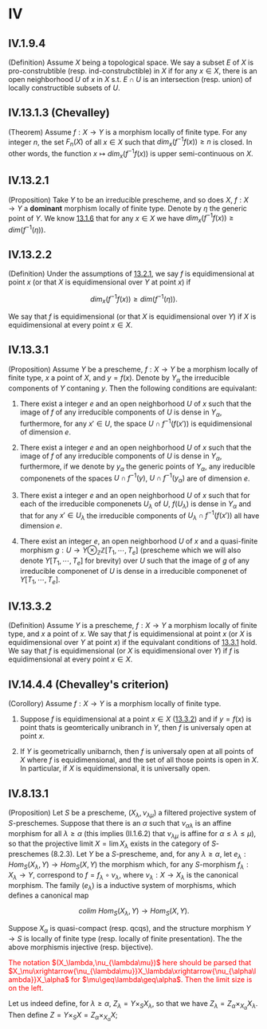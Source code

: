 # IV

## IV.1.9.4
(Definition) Assume $X$ being a topological space. We say a subset $E$ of $X$ is pro-construbtible (resp. ind-construbctible) in $X$ if for any $x\in X$, there is an open neighborhood $U$ of $x$ in $X$ s.t. $E\cap U$ is an intersection (resp. union) of locally constructible subsets of $U$.

## IV.13.1.3 (Chevalley)
(Theorem) Assume $f:X\rightarrow Y$ is a morphism locally of finite type. For any integer $n$, the set $F_n(X)$ of all $x\in X$ such that $dim_x(f^{-1}f(x))\geq n$ is closed. In other words, the function $x\mapsto dim_x(f^{-1}f(x))$ is upper semi-continuous on $X$.

## IV.13.2.1
(Proposition) Take $Y$ to be an irreducible prescheme, and so does $X$, $f:X\rightarrow Y$ a **dominant** morphism locally of finite type. Denote by $\eta$ the generic point of $Y$. We know [13.1.6](#IV.13.1.6) that for any $x\in X$ we have $dim_x(f^{-1}f(x))\geq dim(f^{-1}(\eta))$.

## IV.13.2.2
(Definition) Under the assumptions of [13.2.1](#IV.13.2.1), we say $f$ is equidimensional at point $x$ (or that $X$ is equidimensional over $Y$ at point $x$) if 

$$ dim_x(f^{-1}f(x))\geq dim(f^{-1}(\eta)). $$

We say that $f$ is equidimensional (or that $X$ is equidimensional over $Y$) if $X$ is equidimensional at every point $x\in X$.

## IV.13.3.1
(Proposition) Assume $Y$ be a prescheme, $f:X\rightarrow Y$ be a morphism locally of finite type, $x$ a point of $X$, and $y=f(x)$. Denote by $Y_\alpha$ the irreducible components of $Y$ contaning $y$. Then the following conditions are equivalant:

1. There exist a integer $e$ and an open neighborhood $U$ of $x$ such that the image of $f$ of any irreducible components of $U$ is dense in $Y_\alpha$, furthermore, for any $x'\in U$, the space $U\cap f^{-1}(f(x'))$ is equidimensional of dimension $e$. 

2. There exist a integer $e$ and an open neighborhood $U$ of $x$ such that the image of $f$ of any irreducible components of $U$ is dense in $Y_\alpha$, furthermore, if we denote by $y_\alpha$ the generic points of $Y_\alpha$, any ireducible componenets of the spaces $U\cap f^{-1}(y)$, $U\cap f^{-1}(y_\alpha)$ are of dimension $e$.

3. There exist a integer $e$ and an open neighborhood $U$ of $x$ such that for each of the irreducible componenets $U_\lambda$ of $U$, $f(U_\lambda)$ is dense in $Y_\alpha$ and that for any $x'\in U_\lambda$ the irreducible components of $U_\lambda\cap f^{-1}(f(x'))$ all have dimension $e$. 

4. There exist an integer $e$, an open neighborhood $U$ of $x$ and a quasi-finite morphism $g:U\rightarrow Y\otimes_\mathbb{Z}\mathbb{Z}[T_1,\cdots,T_e]$ (prescheme which we will also denote $Y[T_1,\cdots,T_e]$ for brevity) over $U$ such that the image of $g$ of any irreducible componenet of $U$ is dense in a irreducible componenet of $Y[T_1,\cdots,T_e]$.

## IV.13.3.2
(Definition) Assume $Y$ is a prescheme, $f:X\rightarrow Y$ a morphism locally of finite type, and $x$ a point of $x$. We say that $f$ is equidimensional at point $x$ (or $X$ is equidimensional over $Y$ at point $x$) if the equivalant conditions of [13.3.1](#IV.13.3.1) hold. We say that $f$ is equidimensional (or $X$ is equidimensional over $Y$) if $f$ is equidimensional at every point $x\in X$.

## IV.14.4.4 (Chevalley's criterion)
(Corollory) Assume $f:X\rightarrow Y$ is a morphism locally of finite type.

1. Suppose $f$ is equidimensional at a point $x\in X$ ([13.3.2](#IV.13.3.2)) and if $y=f(x)$ is point thats is geomterically unibranch in $Y$, then $f$ is universaly open at point $x$.

2. If $Y$ is geometrically unibarnch, then $f$ is universaly open at all points of $X$ where $f$ is equidimensional, and the set of all those points is open in $X$. In particular, if $X$ is equidimensional, it is universally open.

## IV.8.13.1
(Proposition) Let $S$ be a prescheme, $(X_\lambda, \nu_{\lambda\mu})$ a filtered projective system of $S$-preschemes. Suppose that there is an $\alpha$ such that $\nu_{\alpha\lambda}$ is an affine morphism for all $\lambda\geq\alpha$ (this implies (II.1.6.2) that $\nu_{\lambda\mu}$ is affine for $\alpha\leq\lambda\leq\mu$), so that the projective limit $X=\lim X_\lambda$ exists in the category of $S$-preschemes (8.2.3). Let $Y$ be a $S$-prescheme, and, for any $\lambda\geq\alpha$, let $e_\lambda:Hom_S(X_\lambda,Y)\rightarrow Hom_S(X,Y)$ the morphism which, for any $S$-morphism $f_\lambda:X_\lambda\rightarrow Y$, correspond to $f=f_\lambda\circ\nu_\lambda$, where $\nu_\lambda:X\rightarrow X_\lambda$ is the canonical morphism. The family $(e_\lambda)$ is a inductive system of morphisms, which defines a canonical map

$$ colim\ Hom_S(X_\lambda,Y)\rightarrow Hom_S(X,Y). $$

Suppose $X_\alpha$ is quasi-compact (resp. qcqs), and the structure morphism $Y\rightarrow S$ is locally of finite type (resp. locally of finite presentation). The the above morphismis injective (resp. bijective).

<span style="color:red">
The notation $(X_\lambda,\nu_{\lambda\mu})$ here should be parsed that $X_\mu\xrightarrow{\nu_{\lambda\mu}}X_\lambda\xrightarrow{\nu_{\alpha\lambda}}X_\alpha$ for $\mu\geq\lambda\geq\alpha$. Then the limit size is on the left.
</span>

Let us indeed define, for $\lambda\geq\alpha$, $Z_\lambda=Y\times_SX_\lambda$, so that we have $Z_\lambda=Z_\alpha\times_{X_\alpha}X_\lambda$. Then define $Z=Y\times_SX=Z_\alpha\times_{X_\alpha}X$; 
